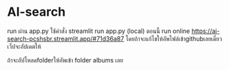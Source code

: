# AI-search

run ผ่าน app.py 
ใช้คำสั่ง streamlit run app.py (local)
ตอนนี้ run online https://ai-search-pcshsbr.streamlit.app/#71d36a87 
โดยถ้าจะแก้ไขให้อัพไฟล์เข้าgithubเลยเดี๋ยวเว็ปจะอัปเดตให้

ถ้าจะอัปโหลดfolderให้อัพเข้า folder albums เลย
